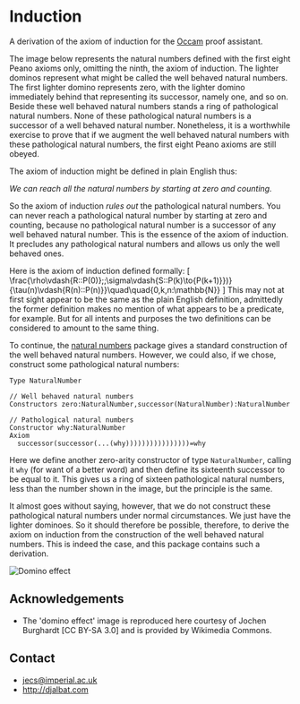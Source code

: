 # Induction

A derivation of the axiom of induction for the [Occam](http://djalbat.com/occam) proof assistant.

The image below represents the natural numbers defined with the first eight Peano axioms only, omitting the ninth, the axiom of induction. 
The lighter dominos represent what might be called the well behaved natural numbers. 
The first lighter domino represents zero, with the lighter domino immediately behind that representing its successor, namely one, and so on. 
Beside these well behaved natural numbers stands a ring of pathological natural numbers. 
None of these pathological natural numbers is a successor of a well behaved natural number. 
Nonetheless, it is a worthwhile exercise to prove that if we augment the well behaved natural numbers with these pathological natural numbers, the first eight Peano axioms are still obeyed.

The axiom of induction might be defined in plain English thus:

*We can reach all the natural numbers by starting at zero and counting.*

So the axiom of induction *rules out* the pathological natural numbers. 
You can never reach a pathological natural number by starting at zero and counting, because no pathological natural number is a successor of any well behaved natural number. 
This is the essence of the axiom of induction. 
It precludes any pathological natural numbers and allows us only the well behaved ones. 

Here is the axiom of induction defined formally:
\[
\frac{\rho\vdash{R::P(0)}\;\;\sigma\vdash{S::P(k)\to{P(k+1)}})}{\tau(n)\vdash{R(n)::P(n)}}\quad\quad{0,k,n:\mathbb{N}}
\]
This may not at first sight appear to be the same as the plain English definition, admittedly the former definition makes no mention of what appears to be a predicate, for example. 
But for all intents and purposes the two definitions can be considered to amount to the same thing. 

To continue, the [natural numbers](https://openmathematics.org/#natural-numbers) package gives a standard construction of the well behaved natural numbers. 
However, we could also, if we chose, construct some pathological natural numbers:
```
Type NaturalNumber

// Well behaved natural numbers
Constructors zero:NaturalNumber,successor(NaturalNumber):NaturalNumber 

// Pathological natural numbers
Constructor why:NaturalNumber
Axiom 
  successor(successor(...(why))))))))))))))))=why
```
Here we define another zero-arity constructor of type `NaturalNumber`, calling it `why` (for want of a better word) and then define its sixteenth successor to be equal to it. 
This gives us a ring of sixteen pathological natural numbers, less than the number shown in the image, but the principle is the same.

It almost goes without saying, however, that we do not construct these pathological natural numbers under normal circumstances. We just have the lighter dominoes. 
So it should therefore be possible, therefore, to derive the axiom on induction from the construction of the well behaved natural numbers. 
This is indeed the case, and this package contains such a derivation.

<img class="domino-effect" src="https://upload.wikimedia.org/wikipedia/commons/7/79/Domino_effect_visualizing_exclusion_of_junk_term_by_induction_axiom.jpg" alt="Domino effect" />

## Acknowledgements

* The 'domino effect' image is reproduced here courtesy of Jochen Burghardt [CC BY-SA 3.0] and is provided by Wikimedia Commons.

## Contact

* jecs@imperial.ac.uk
* http://djalbat.com
